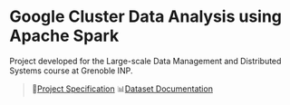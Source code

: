 # Google Cluster Data Analysis using Apache Spark
Project developed for the Large-scale Data Management and Distributed Systems course at Grenoble INP.

> 📄[Project Specification](https://tropars.github.io/downloads/lectures/LSDM/LSDM-lab-spark-google.pdf) 📊[Dataset Documentation](https://github.com/google/cluster-data/blob/master/ClusterData2011_2.md)
